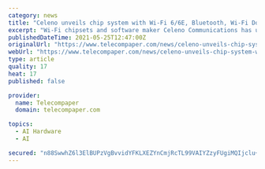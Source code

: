 ```yaml
---
category: news
title: "Celeno unveils chip system with Wi-Fi 6/6E, Bluetooth, Wi-Fi Doppler Radar"
excerpt: "Wi-Fi chipsets and software maker Celeno Communications has unveiled a single chip system that combines Wi-Fi 6/6E, Bluetooth/Bluetooth Low Energy 5.2 (BT, BLE 5.2) and Celeno's new Wi-Fi Doppler Radar,"
publishedDateTime: 2021-05-25T12:47:00Z
originalUrl: "https://www.telecompaper.com/news/celeno-unveils-chip-system-with-wi-fi-66e-bluetooth-wi-fi-doppler-radar--1384286"
webUrl: "https://www.telecompaper.com/news/celeno-unveils-chip-system-with-wi-fi-66e-bluetooth-wi-fi-doppler-radar--1384286"
type: article
quality: 17
heat: 17
published: false

provider:
  name: Telecompaper
  domain: telecompaper.com

topics:
  - AI Hardware
  - AI

secured: "n88SwwhZ6l3ElBUPzVgBvvidYFKLXEZYnCmjRcTL99VAIYZzyFUgiMQIjclu+RZo5iuOUX5I+FsZ/rpQMkkJNeeDrKBnIsQ3o41Jj/PmTR2ia4oOStq4x2AgiEmn0NvjTaSVLpjnk1QPAQhWOydS49m5LL+WdfXcL9cwqt4Pk6q3o4GonGWHUeGJqIs76QWJLRzKt1jG5I9OWs+XckOrp9BOBoNfwOJuSAJsJXUp76h9rLAUx/s0u0mi7+yDpfC0e1yc5fVJn04Oto1wB4UWXDuZiz2ZFYLl2IaifPzgI3/VT+mLXliP0a8H0ykZjT68eKznOC6jMpn0XhJ0rtjrLcW4owlGYdsVYfsmKPXTnss=;Az7bhP3ICg6RsvziHKrxuw=="
---
```


